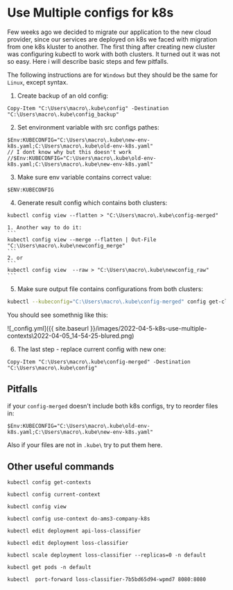 # Use Multiple configs for k8s

Few weeks ago we decided to migrate our application to the new cloud provider, since our services are deployed on k8s we faced with migration from one k8s kluster to another. The first thing after creating new cluster was configuring kubectl to work with both clusters. It turned out it was not so easy. Here i will describe basic steps and few pitfalls.

The following instructions are for `Windows` but they should be the same for `Linux`, except syntax.


1. Create backup of an old config:
```
Copy-Item "C:\Users\macro\.kube\config" -Destination "C:\Users\macro\.kube\config_backup"
```

2. Set environment variable with src configs pathes:
```
$Env:KUBECONFIG="C:\Users\macro\.kube\new-env-k8s.yaml;C:\Users\macro\.kube\old-env-k8s.yaml"
// I dont know why but this doesn't work
//$Env:KUBECONFIG="C:\Users\macro\.kube\old-env-k8s.yaml;C:\Users\macro\.kube\new-env-k8s.yaml"
```

3. Make sure env variable contains correct value:
```
$ENV:KUBECONFIG
```

4. Generate result config which contains both clusters:
```
kubectl config view --flatten > "C:\Users\macro\.kube\config-merged"
```

    1. Another way to do it:
    ```
    kubectl config view --merge --flatten | Out-File "C:\Users\macro\.kube\newconfig_merge"
    ```
    2. or
    ```
    kubectl config view  --raw > "C:\Users\macro\.kube\newconfig_raw"
    ```

5. Make sure output file contains configurations from both clusters:
```Bash
kubectl --kubeconfig="C:\Users\macro\.kube\config-merged" config get-clusters
```

You should see somethnig like this:

![_config.yml]({{ site.baseurl }}/images/2022-04-5-k8s-use-multiple-contexts\2022-04-05_14-54-25-blured.png)

6. The last step - replace current config with new one:
```Cmd
Copy-Item "C:\Users\macro\.kube\config-merged" -Destination "C:\Users\macro\.kube\config"
```

## Pitfalls

if your `config-merged` doesn't include both k8s configs, try to reorder files in:
~~~
$Env:KUBECONFIG="C:\Users\macro\.kube\old-env-k8s.yaml;C:\Users\macro\.kube\new-env-k8s.yaml"
~~~

Also if your files are not in `.kube\` try to put them here.

## Other useful commands

```Shell
kubectl config get-contexts

kubectl config current-context

kubectl config view 

kubectl config use-context do-ams3-company-k8s

kubectl edit deployment api-loss-classifier

kubectl edit deployment loss-classifier

kubectl scale deployment loss-classifier --replicas=0 -n default

kubectl get pods -n default

kubectl  port-forward loss-classifier-7b5bd65d94-wpmd7 8080:8080

```
